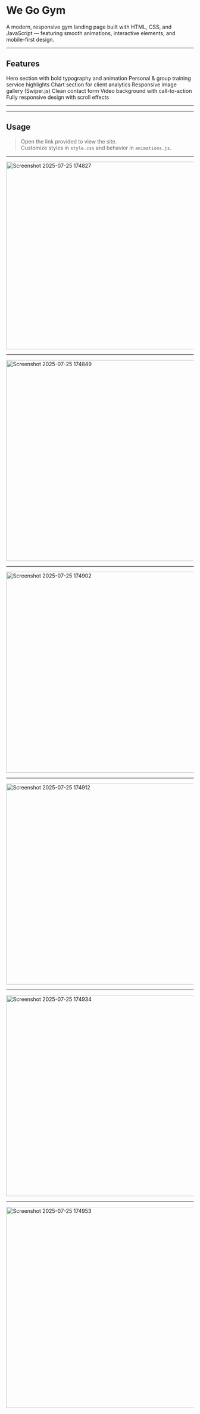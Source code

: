 #  We Go Gym

A modern, responsive gym landing page built with HTML, CSS, and JavaScript — featuring smooth animations, interactive elements, and mobile-first design.

---

## Features

   Hero section with bold typography and animation
   Personal & group training service highlights
   Chart section for client analytics
   Responsive image gallery (Swiper.js)
   Clean contact form
   Video background with call-to-action
   Fully responsive design with scroll effects

---



---

## Usage

> Open the link provided to view the site.  
> Customize styles in `style.css` and behavior in `animations.js`.

---
<img width="960" height="504" alt="Screenshot 2025-07-25 174827" src="https://github.com/user-attachments/assets/6d30b210-19f4-4b95-8373-3ce949b92b62" />

---

<img width="960" height="540" alt="Screenshot 2025-07-25 174849" src="https://github.com/user-attachments/assets/f3841c2f-c71e-44d4-86f8-950824f8a24d" />

---

<img width="960" height="540" alt="Screenshot 2025-07-25 174902" src="https://github.com/user-attachments/assets/47626bd4-94f7-4d6a-82ed-0d5c5a60c55e" />

---
<img width="960" height="540" alt="Screenshot 2025-07-25 174912" src="https://github.com/user-attachments/assets/e5b80da6-f883-4fbb-90cf-279cf6a63740" />

---
<img width="960" height="540" alt="Screenshot 2025-07-25 174934" src="https://github.com/user-attachments/assets/792fd081-3882-4b82-8299-2aa69e9fd666" />

---
<img width="960" height="540" alt="Screenshot 2025-07-25 174953" src="https://github.com/user-attachments/assets/92e0fb65-cf40-4977-b2cf-fedeb6d276cd" />






